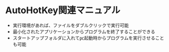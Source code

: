 # AutoHotKey関連マニュアル
* 実行環境があれば、ファイルをダブルクリックで実行可能
* 最小化されたアプリケーションからプログラムを終了することができる
* スタートアップフォルダに入れて㍶起動時からプログラムを実行させることも可能